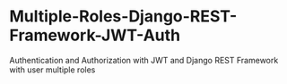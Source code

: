 # Multiple-Roles-Django-REST-Framework-JWT-Auth
Authentication and Authorization with JWT and Django REST Framework with user multiple roles
